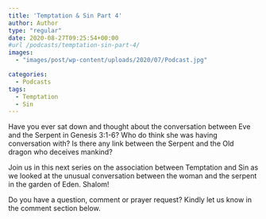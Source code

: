 ```yaml
---
title: 'Temptation & Sin Part 4'
author: Author
type: "regular"
date: 2020-08-27T09:25:54+00:00
#url /podcasts/temptation-sin-part-4/
images: 
  - "images/post/wp-content/uploads/2020/07/Podcast.jpg"

categories:
  - Podcasts
tags:
  - Temptation
  - Sin
---
```

Have you ever sat down and thought about the conversation between Eve and the Serpent in Genesis 3:1-6? Who do think she was having conversation with? Is there any link between the Serpent and the Old dragon who deceives mankind?

Join us in this next series on the association between Temptation and Sin as we looked at the unusual conversation between the woman and the serpent in the garden of Eden. Shalom!

Do you have a question, comment or prayer request? Kindly let us know in the comment section below.